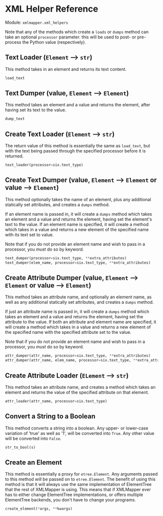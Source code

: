 XML Helper Reference
====================

Module: `xmlmapper.xml_helpers`

Note that any of the methods which create a `loads` or `dumps` method
can take an optional `processor` parameter.  this will be used to post- or
pre-process the Python value (respectively).

Text Loader (`Element` --> `str`)
--------------------------------

This method takes in an element and returns its text content.

```python
load_text
```

Text Dumper (value, `Element` --> `Element`)
--------------------------------------------

This method takes an element and a value and returns the element, after having
set its text to the value.

```python
dump_text
```

Create Text Loader (`Element` --> `str`)
----------------------------------------

The return value of this method is essentially the same as `load_text`, but
with the text being passed through the specified processor before it is
returned.

```python
text_loader(processor=six.text_type)
```

Create Text Dumper (value, `Element` --> `Element` or value --> `Element`)
--------------------------------------------------------------------------

This method optionally takes the name of an element, plus any additional
statically set attributes, and creates a `dumps` method.

If an element name is passed in, it will create a `dumps` method
which takes an element and a value and returns the element, having set the
element's text to the value.  If an element name is specified, it will create
a method which takes in a value and returns a new element of the specified
name with its text set to value.

Note that if you do not provide an element name and wish to pass in a
processor, you *must* do so by keyword.

```python
text_dumper(processor=six.text_type, **extra_attributes)
text_dumper(elem_name, processor=six.text_type, **extra_attributes)
```

Create Attribute Dumper (value, `Element` --> `Element` or value --> `Element`)
------------------------------------------------------------------------------

This method takes an attribute name, and optionally an element name,
as well as any additional statically set attributes, and creates a `dumps`
method.

If just an attribute name is passed in, it will create a `dumps` method
which takes an element and a value and returns the element, having set the
attribute to the value.  If both an attribute and element name are specified,
it will create a method which takes in a value and returns a new element of the
specified name with the specified attribute set to the value.

Note that if you do not provide an element name and wish to pass in a
processor, you *must* do so by keyword.

```python
attr_dumper(attr_name, processor=six.text_type, **extra_attributes)
attr_dumper(attr_name, elem_name, processor=six.text_type, **extra_attributes)
```

Create Attribute Loader (`ELement` --> `str`)
---------------------------------------------

This method takes an attribute name, and creates a method which takes an
element and returns the value of the specified attribute on that element.

```python
attr_loader(attr_name, processor=six.text_type)
```

Convert a String to a Boolean
-----------------------------

This method converts a string into a boolean.  Any upper- or lower-case
variation of 'true' as well as '1', will be converted into `True`.  Any other
value will be converted into `False`.

```python
str_to_bool(s)
```

Create an Element
-----------------

This method is essentially a proxy for `etree.Element`.  Any arguments passed
to this method will be passed on to `etree.Element`.  The benefit of using
this method is that it will always use the same implementation of ElementTree
that the rest of XMLMapper is using.  This means that if XMLMapper ever has to
either change ElementTree implementations, or offers multiple ElementTree
backends, you don't have to change your programs.

```python
create_element(*args, **kwargs)
```
